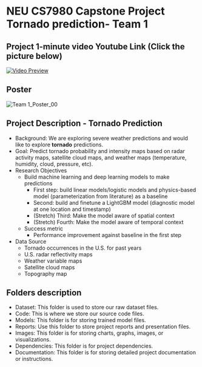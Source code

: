 # NEU CS7980 Capstone Project Tornado prediction- Team 1

## Project 1-minute video Youtube Link (Click the picture below)
[![Video Preview](https://img.youtube.com/vi/nvD-xCUYdF4/0.jpg)](https://youtu.be/nvD-xCUYdF4?si=CT-KI1yFLQNKRjGo)

## Poster
![Team 1_Poster_00](https://github.com/yiyina/Capstone-sp24-Tornado-Prediction/assets/55360195/b9bc51f2-b248-4ba6-9e0b-611b6af021f7)

## Project Description - **Tornado Prediction**
-   Background: We are exploring severe weather predictions and would like to explore **tornado** predictions.
-   Goal: Predict tornado probability and intensity maps based on radar activity maps, satellite cloud maps, and weather maps (temperature, humidity, cloud, pressure, etc). 
-   Research Objectives 
    -   Build machine learning and deep learning models to make predictions
        -   First step: build linear models/logistic models and physics-based model (parameterization from literature) as a baseline
        -   Second: build and finetune a LightGBM model (diagnostic model at one location and timestamp)
        -   (Stretch) Third: Make the model aware of spatial context
        -   (Stretch) Fourth: Make the model aware of temporal context
    -   Success metric
        -   Performance improvement against baseline in the first step
-   Data Source
    -   Tornado occurrences in the U.S. for past years
    -   U.S. radar reflectivity maps
    -   Weather variable maps
    -   Satellite cloud maps
    -   Topography map

## Folders description
-   Dataset: This folder is used to store our raw dataset files. 
-   Code: This is where we store our source code files.
-   Models: This folder is for storing trained model files.
-   Reports: Use this folder to store project reports and presentation files.
-   Images: This folder is for storing charts, graphs, images, or visualizations.
-   Dependencies: This folder is for project dependencies.
-   Documentation: This folder is for storing detailed project documentation or instructions.

